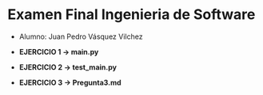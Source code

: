 # Examen Final Ingenieria de Software
- Alumno: Juan Pedro Vásquez Vilchez

- **EJERCICIO 1 -> main.py**

- **EJERCICIO 2 -> test_main.py**

- **EJERCICIO 3 -> Pregunta3.md**

